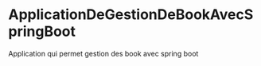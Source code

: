 # ApplicationDeGestionDeBookAvecSpringBoot
Application qui permet gestion des book avec spring boot
